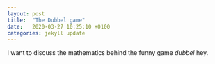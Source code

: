 ```yaml
---
layout: post
title:  "The Dubbel game"
date:   2020-03-27 10:25:10 +0100
categories: jekyll update
---
```


<script src="https://cdn.mathjax.org/mathjax/latest/MathJax.js?config=TeX-AMS-MML_HTMLorMML" type="text/javascript"></script> 
I want to discuss the mathematics behind the funny game *dubbel* hey.
